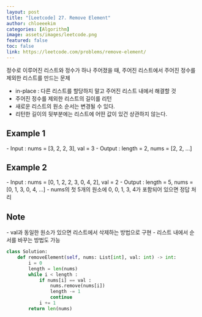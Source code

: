 ```yaml
---
layout: post
title: "[Leetcode] 27. Remove Element"
author: chloeeekim
categories: [Algorithm]
image: assets/images/leetcode.png
featured: false
toc: false
link: https://leetcode.com/problems/remove-element/
---
```


정수로 이루어진 리스트와 정수가 하나 주어졌을 때, 주어진 리스트에서 주어진 정수를 제외한 리스트를 만드는 문제
- in-place : 다른 리스트를 할당하지 말고 주어진 리스트 내에서 해결할 것
- 주어진 정수를 제외한 리스트의 길이를 리턴
- 새로운 리스트의 원소 순서는 변경될 수 있다.
- 리턴한 길이의 뒷부분에는 리스트에 어떤 값이 있건 상관하지 않는다.

<h2>Example 1</h2>
- Input : nums = [3, 2, 2, 3], val = 3
- Output : length = 2, nums = [2, 2, ...]

<h2>Example 2</h2>
- Input : nums = [0, 1, 2, 2, 3, 0, 4, 2], val = 2
- Output : length = 5, nums = [0, 1, 3, 0, 4, ...]
- nums의 첫 5개의 원소에 0, 0, 1, 3, 4가 포함되어 있으면 정답 처리

<h2>Note</h2>
- val과 동일한 원소가 있으면 리스트에서 삭제하는 방법으로 구현
- 리스트 내에서 순서를 바꾸는 방법도 가능

```python
class Solution:
    def removeElement(self, nums: List[int], val: int) -> int:
        i = 0
        length = len(nums)
        while i < length :
            if nums[i] == val :
                nums.remove(nums[i])
                length -= 1
                continue
            i += 1
        return len(nums)
```
